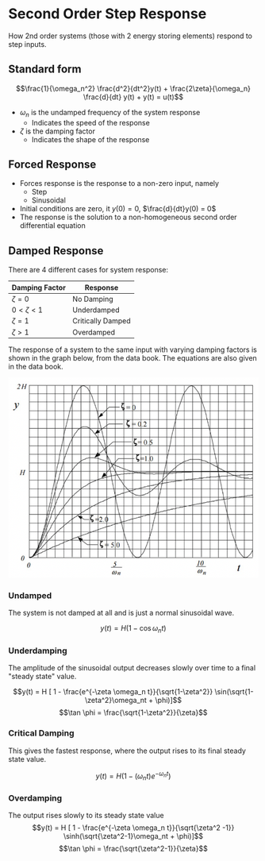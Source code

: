 # Second Order Step Response

How 2nd order systems (those with 2 energy storing elements) respond to step inputs.

## Standard form

$$\frac{1}{\omega_n^2} \frac{d^2}{dt^2}y(t) + \frac{2\zeta}{\omega_n} \frac{d}{dt} y(t) + y(t) = u(t)$$

- $\omega_n$ is the undamped frequency of the system response
  - Indicates the speed of the response
- $\zeta$ is the damping factor
  - Indicates the shape of the response

## Forced Response

- Forces response is the response to a non-zero input, namely
  - Step
  - Sinusoidal
- Initial conditions are zero, it $y(0) = 0$, $\frac{d}{dt}y(0) = 0$
- The response is the solution to a non-homogeneous second order differential equation

## Damped Response

There are 4 different cases for system response:

| Damping Factor  | Response          |
| --------------- | ----------------- |
| $\zeta = 0$     | No Damping        |
| $0 < \zeta < 1$ | Underdamped       |
| $\zeta = 1$     | Critically Damped |
| $\zeta > 1$     | Overdamped        |

The response of a system to the same input with varying damping factors is shown in the graph below, from the data book. The equations are also given in the data book.

![](./img/2ndorder.png)

### Undamped

The system is not damped at all and is just a normal sinusoidal wave.

$$y(t) = H(1-\cos \omega_n t)$$

### Underdamping

The amplitude of the sinusoidal output decreases slowly over time to a final "steady state" value.

$$y(t) = H [ 1 - \frac{e^{-\zeta \omega_n t}}{\sqrt{1-\zeta^2}} \sin(\sqrt{1-\zeta^2}\omega_nt + \phi)]$$
$$\tan \phi = \frac{\sqrt{1-\zeta^2}}{\zeta}$$

### Critical Damping

This gives the fastest response, where the output rises to its final steady state value.

$$y(t) = H (1-(\omega_nt)e^{-\omega_nt})$$

### Overdamping

The output rises slowly to its steady state value
$$y(t) = H [ 1 - \frac{e^{-\zeta \omega_n t}}{\sqrt{\zeta^2 -1}} \sinh(\sqrt{\zeta^2-1}\omega_nt + \phi)]$$
$$\tan \phi = \frac{\sqrt{\zeta^2-1}}{\zeta}$$
